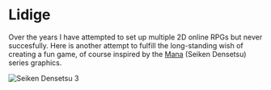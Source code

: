 ﻿# Lidige

Over the years I have attempted to set up multiple 2D online RPGs but never succesfully. Here is another attempt to fulfill the long-standing wish of creating a fun game, of course inspired by the [Mana](https://en.wikipedia.org/wiki/Mana_(series)) (Seiken Densetsu) series graphics.

![Seiken Densetsu 3](http://1.bp.blogspot.com/-fVbr1OGmWIQ/UIg7FQkRDgI/AAAAAAAAFEk/GCxNlCgAOGw/s1600/35238-Seiken_Densetsu_3.png)
